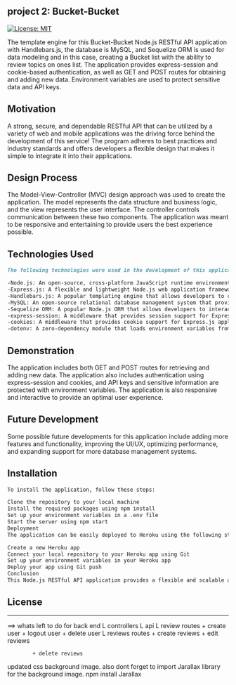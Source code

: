 ## project 2: Bucket-Bucket

[![License: MIT](https://img.shields.io/badge/License-MIT-yellow.svg)](LICENSE)

The template engine for this Bucket-Bucket Node.js RESTful API application with Handlebars.js, the database is MySQL, and Sequelize ORM is used for data modeling and in this case, creating a Bucket list with the ability to review topics on ones list. The application provides express-session and cookie-based authentication, as well as GET and POST routes for obtaining and adding new data. Environment variables are used to protect sensitive data and API keys.

## Motivation
A strong, secure, and dependable RESTful API that can be utilized by a variety of web and mobile applications was the driving force behind the development of this service! The program adheres to best practices and industry standards and offers developers a flexible design that makes it simple to integrate it into their applications.

## Design Process

The Model-View-Controller (MVC) design approach was used to create the application. The model represents the data structure and business logic, and the view represents the user interface. The controller controls communication between these two components. The application was meant to be responsive and entertaining to provide users the best experience possible.

## Technologies Used

```md
The following technologies were used in the development of this application:

-Node.js: An open-source, cross-platform JavaScript runtime environment that allows developers to build scalable and high-performance applications.
-Express.js: A flexible and lightweight Node.js web application framework that provides a robust set of features for web and mobile applications.
-Handlebars.js: A popular templating engine that allows developers to create dynamic HTML templates easily.
-MySQL: An open-source relational database management system that provides a scalable and reliable way to store and retrieve data.
-Sequelize ORM: A popular Node.js ORM that allows developers to interact with relational databases using JavaScript.
-express-session: A middleware that provides session support for Express.js applications.
-cookies: A middleware that provides cookie support for Express.js applications.
-dotenv: A zero-dependency module that loads environment variables from a .env file into process.env.
```
## Demonstration
The application includes both GET and POST routes for retrieving and adding new data. The application also includes authentication using express-session and cookies, and API keys and sensitive information are protected with environment variables. The application is also responsive and interactive to provide an optimal user experience.

## Future Development
Some possible future developments for this application include adding more features and functionality, improving the UI/UX, optimizing performance, and expanding support for more database management systems.

## Installation
```md
To install the application, follow these steps:

Clone the repository to your local machine
Install the required packages using npm install
Set up your environment variables in a .env file
Start the server using npm start
Deployment
The application can be easily deployed to Heroku using the following steps:

Create a new Heroku app
Connect your local repository to your Heroku app using Git
Set up your environment variables in your Heroku app
Deploy your app using Git push
Conclusion
This Node.js RESTful API application provides a flexible and scalable architecture that can be used for various web and mobile applications. The application adheres to best practices and industry standards, providing developers with a reliable and secure way to store and retrieve data.
```
## License

----------------------------------------------------------------------------------------------------------------
==> whats left to do for back end
L controllers
    L api
        L review routes
            + create user
            + logout user
            + delete user
        L reviews routes
            + create reviews
            + edit reviews

            + delete reviews

updated css background image. 
also dont forget to import Jarallax library for the background image.
npm install Jarallax